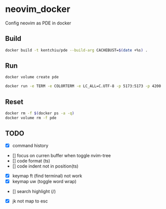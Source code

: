 # neovim_docker

Config neovim as PDE in docker

## Build

```bash
docker build -t kentchiu/pde --build-arg CACHEBUST=$(date +%s) . 
```

## Run


```bash
docker volume create pde
```

```bash
docker run -e TERM -e COLORTERM -e LC_ALL=C.UTF-8 -p 5173:5173 -p 4200:4200 -v pde:/root -v /home/kent/.ssh:/root/.ssh -ti kentchiu/pde
```


## Reset

```bash
docker rm -f $(docker ps -a -q)
docker volume rm -f pde
```


## TODO

- [x] command history
- [] focus on curren buffer when toggle nvim-tree
- [] code format (ts)
- [] code indent not in position(ts)
- [x] keymap ft (find terminal) not work
- [x] keymap uw (toggle word wrap)
- [] search highlight (/)
- [x] jk not map to esc
